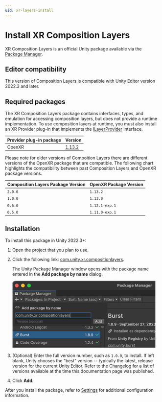 ```yaml
---
uid: xr-layers-install
---
```


# Install  XR Composition Layers

XR Composition Layers is an official Unity package available via the [Package Manager](https://learn.unity.com/tutorial/the-package-manager).

<a id="editor-compatibility"></a>
## Editor compatibility

This version of Composition Layers is compatible with Unity Editor version 2022.3 and later.

<a id="required-packages"></a>
## Required packages

The XR Composition Layers package contains interfaces, types, and emulation for accessing composition layers, but does not provide a runtime implementation. To use composition layers at runtime, you must also install an XR Provider plug-in that implements the [ILayerProvider](xref:Unity.XR.CompositionLayers.Provider.ILayerProvider) interface.

| Provider plug-in package | Version |
| :----------------------- | :------ |
| OpenXR                   | [1.13.2](com.unity3d.kharma:upmpackage/com.unity.xr.openxr@1.13.2)   |

Please note for older versions of Compoition Layers there are different versions of the OpenXR package that are compatible. The following chart highlights the compatibility between past Composition Layers and OpenXR package versions.

|Composition Layers Package Version | OpenXR Package Version |
| :--- | :--- |
|`2.0.0` | `1.13.2`
|`1.0.0` | `1.13.0`
|`0.6.0` | `1.12.1-exp.1`
|`0.5.0` | `1.11.0-exp.1`


<a id="installation"></a>
## Installation

To install this package in Unity 2022.3+:

1. Open the project that you plan to use.
2. Click the following link: [com.unity.xr.compositionlayers](com.unity3d.kharma:upmpackage/com.unity.xr.compositionlayers).

   The Unity Package Manager window opens with the package name entered in the **Add package by name** dialog.

   ![](images/install.png)

3. (Optional) Enter the full version number, such as `1.0.0`, to install. If left blank, Unity chooses the "best" version -- typically the latest, release version for the current Unity Editor.  Refer to the [Changelog](xref:xr-layers-changelog) for a list of versions available at the time this documentation page was published.
4. Click **Add**.

After you install the package, refer to [Settings](xref:xr-layers-settings) for additional configuration information.
